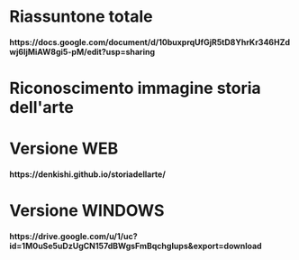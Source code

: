 # Riassuntone totale
<h4> https://docs.google.com/document/d/10buxprqUfGjR5tD8YhrKr346HZdwj6IjMiAW8gi5-pM/edit?usp=sharing </h4>


# Riconoscimento immagine storia dell'arte

<h1> Versione WEB </h1>
<h4> https://denkishi.github.io/storiadellarte/ </h4>

<h1> Versione WINDOWS </h1>
<h4> https://drive.google.com/u/1/uc?id=1M0uSe5uDzUgCN157dBWgsFmBqchgIups&export=download </h4>
